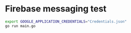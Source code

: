 # Firebase messaging test

```bash
export GOOGLE_APPLICATION_CREDENTIALS="Credentials.json"
go run main.go
```
